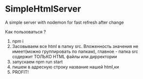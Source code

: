 # SimpleHtmlServer
A simple server with nodemon for fast refresh after change

Как пользоваться ? 

1. npm i 
2. Засовываем все html в папку src. Вложенность значения не имеет(можно группировать по папкам),
главное - папка src содержит ТОЛЬКО HTML файлы или дирректории
3. запускаем npm run start
4. пишем в адресную строку название нашей html,ки
5. PROFIT!
